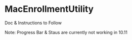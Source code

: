 # MacEnrollmentUtility

Doc & Instructions to Follow

Note: Progress Bar & Staus are currently not working in 10.11
